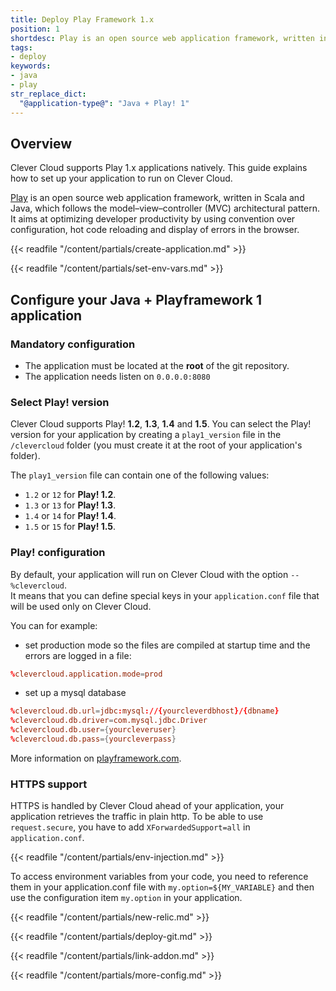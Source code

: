 ```yaml
---
title: Deploy Play Framework 1.x 
position: 1
shortdesc: Play is an open source web application framework, written in Scala and Java, which follows the model–view–controller (MVC) architectural pattern.
tags:
- deploy
keywords:
- java
- play
str_replace_dict:
  "@application-type@": "Java + Play! 1"
---
```


## Overview

Clever Cloud supports Play 1.x applications natively. This guide explains how to set up your application to run
on Clever Cloud.

[Play](https://www.playframework.com) is an open source web application framework, written in Scala and Java, which follows the model–view–controller (MVC) architectural pattern. It aims at optimizing developer productivity by using convention over configuration, hot code reloading and display of errors in the browser.

{{< readfile "/content/partials/create-application.md" >}}

{{< readfile "/content/partials/set-env-vars.md" >}}

## Configure your Java + Playframework 1 application

### Mandatory configuration

* The application must be located at the **root** of the git repository.
* The application needs listen on `0.0.0.0:8080`

### Select Play! version

Clever Cloud supports Play! **1.2**, **1.3**, **1.4** and **1.5**. You can select the Play! version for your application by creating a `play1_version` file in the `/clevercloud` folder (you must create it at the root of your application's folder).

The `play1_version` file can contain one of the following values:

* `1.2` or `12` for **Play! 1.2**.
* `1.3` or `13` for **Play! 1.3**.
* `1.4` or `14` for **Play! 1.4**.
* `1.5` or `15` for **Play! 1.5**.

### Play! configuration

By default, your application will run on Clever Cloud with the option `--%clevercloud`.  
It means that you can define special keys in your `application.conf` file that will be used only on Clever Cloud.

You can for example:

* set production mode so the files are compiled at startup time and the errors are logged in a file:

```conf
%clevercloud.application.mode=prod
```

* set up a mysql database

```conf
%clevercloud.db.url=jdbc:mysql://{yourcleverdbhost}/{dbname}
%clevercloud.db.driver=com.mysql.jdbc.Driver
%clevercloud.db.user={yourcleveruser}
%clevercloud.db.pass={yourcleverpass}
```

More information on [playframework.com](https://www.playframework.com).

### HTTPS support

HTTPS is handled by Clever Cloud ahead of your application, your application retrieves the traffic in plain http. To be able to use `request.secure`, you have to add `XForwardedSupport=all` in `application.conf`.

{{< readfile "/content/partials/env-injection.md" >}}

To access environment variables from your code, you need to reference them in your application.conf file with `my.option=${MY_VARIABLE}` and then use the configuration item `my.option` in your application.

{{< readfile "/content/partials/new-relic.md" >}}

{{< readfile "/content/partials/deploy-git.md" >}}

{{< readfile "/content/partials/link-addon.md" >}}

{{< readfile "/content/partials/more-config.md" >}}
